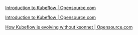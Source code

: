 
[Introduction to Kubeflow | Opensource.com](https://opensource.com/article/18/12/introduction-kubeflow)



[Introduction to Kubeflow | Opensource.com](https://opensource.com/article/18/12/introduction-kubeflow?utm_campaign=intrel)



[How Kubeflow is evolving without ksonnet | Opensource.com](https://opensource.com/article/19/4/kubeflow-evolution)

